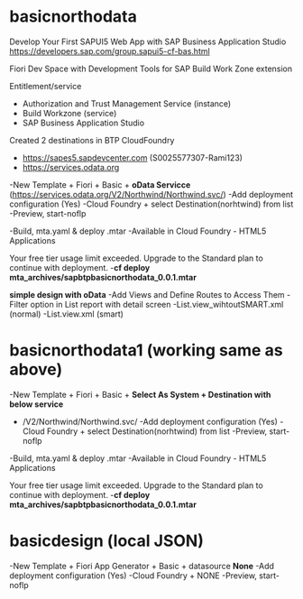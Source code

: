 # basicnorthodata
Develop Your First SAPUI5 Web App with SAP Business Application Studio
https://developers.sap.com/group.sapui5-cf-bas.html

Fiori Dev Space with Development Tools for SAP Build Work Zone extension

Entitlement/service
- Authorization and Trust Management Service (instance)
- Build Workzone (service)
- SAP Business Application Studio 

Created 2 destinations in BTP CloudFoundry
- https://sapes5.sapdevcenter.com (S0025577307-Rami123)
- https://services.odata.org

-New Template + Fiori + Basic + **oData Servicce**
(https://services.odata.org/V2/Northwind/Northwind.svc/)
-Add deployment configuration (Yes)
-Cloud Foundry + select Destination(norhtwind) from list
-Preview, start-noflp

-Build, mta.yaml & deploy .mtar
-Available in Cloud Foundry - HTML5 Applications

Your free tier usage limit exceeded. Upgrade to the Standard plan to continue with deployment.
-**cf deploy mta_archives/sapbtpbasicnorthodata_0.0.1.mtar**

**simple design with oData**
-Add Views and Define Routes to Access Them
-Filter option in List report with detail screen
-List.view_wihtoutSMART.xml (normal)
-List.view.xml (smart)

# basicnorthodata1 (working same as above)
-New Template + Fiori + Basic + **Select As System + Destination with below service**
- /V2/Northwind/Northwind.svc/
-Add deployment configuration (Yes)
-Cloud Foundry + select Destination(norhtwind) from list
-Preview, start-noflp

-Build, mta.yaml & deploy .mtar
-Available in Cloud Foundry - HTML5 Applications

Your free tier usage limit exceeded. Upgrade to the Standard plan to continue with deployment.
-**cf deploy mta_archives/sapbtpbasicnorthodata_0.0.1.mtar**

# basicdesign (local JSON)
-New Template + Fiori App Generator + Basic + datasource **None**
-Add deployment configuration (Yes)
-Cloud Foundry + NONE
-Preview, start-noflp


